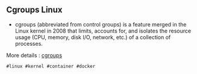 ## Cgroups Linux

* cgroups (abbreviated from control groups) is a feature merged in the Linux kernel in 2008 that limits, accounts for, and isolates the resource usage (CPU, memory, disk I/O, network, etc.) of a collection of processes.

More details : [cgroups](https://en.wikipedia.org/wiki/Cgroups)

    #linux #kernel #container #docker
